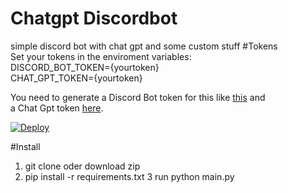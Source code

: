# Chatgpt Discordbot
simple discord bot with chat gpt and some custom stuff
#Tokens  
Set your tokens in the enviroment variables:  
DISCORD_BOT_TOKEN={yourtoken}  
CHAT_GPT_TOKEN={yourtoken}  

You need to generate a Discord Bot token for this like [this](https://github.com/reactiflux/discord-irc/wiki/Creating-a-discord-bot-&-getting-a-token) and  
a Chat Gpt token [here](https://beta.openai.com/account/api-keys).  

[![Deploy](https://www.herokucdn.com/deploy/button.svg)](https://heroku.com/deploy)

#Install
1. git clone oder download zip
2. pip install -r requirements.txt
3 run python main.py
